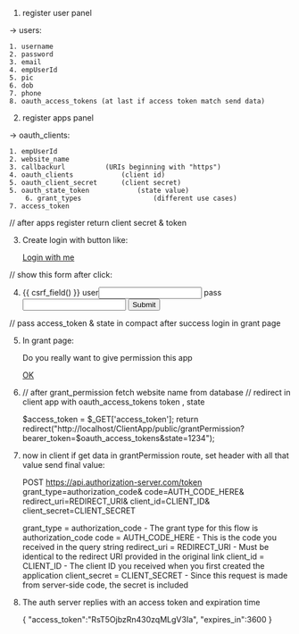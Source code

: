 1. register user panel

-> users:

    1. username
    2. password
    3. email
    4. empUserId
    5. pic
    6. dob
    7. phone
    8. oauth_access_tokens (at last if access token match send data)
    
2. register apps panel

-> oauth_clients:
	
	1. empUserId 
	2. website_name 
	3. callbackurl  		(URIs beginning with "https")
	4. oauth_clients     		(client id)
	5. oauth_client_secret		(client secret)
	5. oauth_state_token  	        (state value)
      	6. grant_types                  (different use cases)
	7. access_token


// after apps register return client secret & token

3. Create login with button like:
    
    <a href="https://example-app.com/authLogin">Login with me</a>

// show this form after click:    

4. 
    <form action="{{ url('www.externalWeb.com/AuthloginCheck') }}" method="post">
       {{ csrf_field() }}
	user<input type="text" name="username">
	pass<input type="text" name="password">
	<input type="submit" name="submit">
    </form>

// pass access_token & state in compact after success login in grant page

5. In grant page:

    Do you really want to give permission this app
   
    <a href="{{ url('www.internalWeb.com/grant_permission?state=1234&access_token=34324343') }}">OK</a>
    
 4. // after grant_permission fetch website name from database
    // redirect in client app with oauth_access_tokens token , state 
    
    $access_token = $_GET['access_token'];
    return redirect("http://localhost/ClientApp/public/grantPermission?bearer_token=$oauth_access_tokens&state=1234");
    
    
 5. now in client if get data in grantPermission route,
    set header with all that value send final value:
      
      POST https://api.authorization-server.com/token
	  grant_type=authorization_code&
	  code=AUTH_CODE_HERE&
	  redirect_uri=REDIRECT_URI&
	  client_id=CLIENT_ID&
	  client_secret=CLIENT_SECRET
	
    grant_type		= authorization_code - The grant type for this flow is authorization_code
    code		= AUTH_CODE_HERE - This is the code you received in the query string
    redirect_uri	= REDIRECT_URI - Must be identical to the redirect URI provided in the original link
    client_id		= CLIENT_ID - The client ID you received when you first created the application
    client_secret	= CLIENT_SECRET - Since this request is made from server-side code, the secret is included

 4. The auth server replies with an access token and expiration time
    
     {
	  "access_token":"RsT5OjbzRn430zqMLgV3Ia",
	  "expires_in":3600
     }


